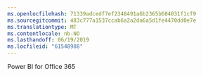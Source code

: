 ```yaml
---
ms.openlocfilehash: 71339adcedf7ef2348491a6b2365b604031f1cf9
ms.sourcegitcommit: 483c777a1537ccab6a2a2da6a5d1fe4470dd0e7e
ms.translationtype: MT
ms.contentlocale: nb-NO
ms.lasthandoff: 06/19/2019
ms.locfileid: "61548988"
---
```

Power BI for Office 365